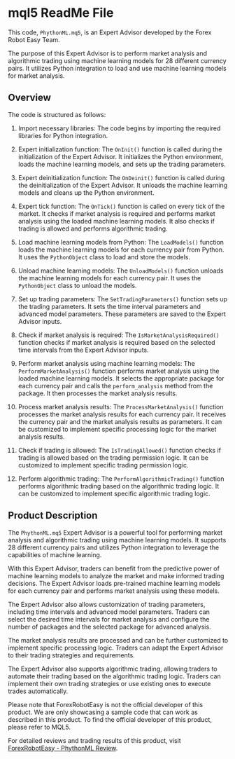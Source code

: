 # mql5 ReadMe File

This code, `PhythonML.mq5`, is an Expert Advisor developed by the Forex Robot Easy Team. 

The purpose of this Expert Advisor is to perform market analysis and algorithmic trading using machine learning models for 28 different currency pairs. It utilizes Python integration to load and use machine learning models for market analysis.

## Overview

The code is structured as follows:

1. Import necessary libraries: The code begins by importing the required libraries for Python integration.

2. Expert initialization function: The `OnInit()` function is called during the initialization of the Expert Advisor. It initializes the Python environment, loads the machine learning models, and sets up the trading parameters.

3. Expert deinitialization function: The `OnDeinit()` function is called during the deinitialization of the Expert Advisor. It unloads the machine learning models and cleans up the Python environment.

4. Expert tick function: The `OnTick()` function is called on every tick of the market. It checks if market analysis is required and performs market analysis using the loaded machine learning models. It also checks if trading is allowed and performs algorithmic trading.

5. Load machine learning models from Python: The `LoadModels()` function loads the machine learning models for each currency pair from Python. It uses the `PythonObject` class to load and store the models.

6. Unload machine learning models: The `UnloadModels()` function unloads the machine learning models for each currency pair. It uses the `PythonObject` class to unload the models.

7. Set up trading parameters: The `SetTradingParameters()` function sets up the trading parameters. It sets the time interval parameters and advanced model parameters. These parameters are saved to the Expert Advisor inputs.

8. Check if market analysis is required: The `IsMarketAnalysisRequired()` function checks if market analysis is required based on the selected time intervals from the Expert Advisor inputs.

9. Perform market analysis using machine learning models: The `PerformMarketAnalysis()` function performs market analysis using the loaded machine learning models. It selects the appropriate package for each currency pair and calls the `perform_analysis` method from the package. It then processes the market analysis results.

10. Process market analysis results: The `ProcessMarketAnalysis()` function processes the market analysis results for each currency pair. It receives the currency pair and the market analysis results as parameters. It can be customized to implement specific processing logic for the market analysis results.

11. Check if trading is allowed: The `IsTradingAllowed()` function checks if trading is allowed based on the trading permission logic. It can be customized to implement specific trading permission logic.

12. Perform algorithmic trading: The `PerformAlgorithmicTrading()` function performs algorithmic trading based on the algorithmic trading logic. It can be customized to implement specific algorithmic trading logic.

## Product Description

The `PhythonML.mq5` Expert Advisor is a powerful tool for performing market analysis and algorithmic trading using machine learning models. It supports 28 different currency pairs and utilizes Python integration to leverage the capabilities of machine learning.

With this Expert Advisor, traders can benefit from the predictive power of machine learning models to analyze the market and make informed trading decisions. The Expert Advisor loads pre-trained machine learning models for each currency pair and performs market analysis using these models.

The Expert Advisor also allows customization of trading parameters, including time intervals and advanced model parameters. Traders can select the desired time intervals for market analysis and configure the number of packages and the selected package for advanced analysis.

The market analysis results are processed and can be further customized to implement specific processing logic. Traders can adapt the Expert Advisor to their trading strategies and requirements.

The Expert Advisor also supports algorithmic trading, allowing traders to automate their trading based on the algorithmic trading logic. Traders can implement their own trading strategies or use existing ones to execute trades automatically.

Please note that ForexRobotEasy is not the official developer of this product. We are only showcasing a sample code that can work as described in this product. To find the official developer of this product, please refer to MQL5.

For detailed reviews and trading results of this product, visit [ForexRobotEasy - PhythonML Review](https://forexroboteasy.com/forex-robot-review/phythonml-review-machine-learning-forex-software-for-28-pairs/).
